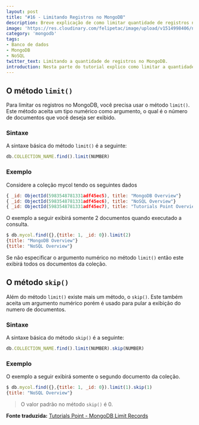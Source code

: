 ```yaml
---
layout: post
title: "#16 - Limitando Registros no MongoDB"
description: Breve explicação de como limitar quantidade de registros no MongoDB.
image: 'https://res.cloudinary.com/felipetac/image/upload/v1514998406/nolimite_l2wrar.png'
category: 'mongodb'
tags:
- Banco de dados
- MongoDB
- NoSQL
twitter_text: Limitando a quantidade de registros no MongoDB.
introduction: Nesta parte do tutorial explico como limitar a quantidade de registros advindos do MongoDB.
---
```

## O método ```limit()```

Para limitar os registros no MongoDB, você precisa usar o método ```limit()```. Este método aceita um tipo numérico como argumento, o qual é o número de documentos que você deseja ser exibido.

### Sintaxe

A sintaxe básica do método ```limit()``` é a seguinte:

```js
db.COLLECTION_NAME.find().limit(NUMBER)
```

### Exemplo

Considere a coleção  mycol tendo os seguintes dados

```js
{ _id: ObjectId(5983548781331adf45ec5), title: "MongoDB Overview"}
{ _id: ObjectId(5983548781331adf45ec6), title: "NoSQL Overview"}
{ _id: ObjectId(5983548781331adf45ec7), title: "Tutorials Point Overview"}
```

O exemplo a seguir exibirá somente 2 documentos quando executado a consulta.

```js
$ db.mycol.find({},{title: 1, _id: 0}).limit(2)
{title: "MongoDB Overview"}
{title: "NoSQL Overview"}
```

Se não especificar o argumento numérico no método ```limit()``` então este exibirá todos os documentos da coleção.

## O método ```skip()```

Além do método ```limit()``` existe mais um método, o ```skip()```. Este também aceita um argumento numérico porém é usado para pular a exibição do numero de documentos.

### Sintaxe

A sintaxe básica do método ```skip()``` é a seguinte:

```js
db.COLLECTION_NAME.find().limit(NUMBER).skip(NUMBER)
```

### Exemplo

O exemplo a seguir exibirá somente o segundo documento da coleção.

```js
$ db.mycol.find({},{title: 1, _id: 0}).limit(1).skip(1)
{title: "NoSQL Overview"}
```

> O valor padrão no método ```skip()``` é 0.

**Fonte traduzida:** [Tutorials Point - MongoDB Limit Records](http://www.tutorialspoint.com/mongodb/mongodb_limit_record.htm)
